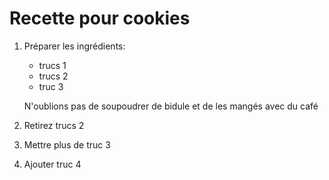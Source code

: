# Recette pour cookies

1) Préparer les ingrédients:
    - trucs 1
    - trucs 2
    - truc 3

    N'oublions pas de soupoudrer de bidule 
    et de les mangés avec du café
2) Retirez trucs 2
3) Mettre plus de truc 3
4) Ajouter truc 4
